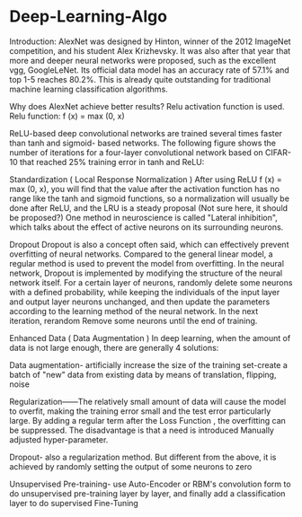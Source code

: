 # Deep-Learning-Algo


Introduction:
AlexNet was designed by Hinton, winner of the 2012 ImageNet competition, and his student Alex Krizhevsky. It was also after that year that more and deeper neural networks were proposed, such as the excellent vgg, GoogleLeNet. Its official data model has an accuracy rate of 57.1% and top 1-5 reaches 80.2%. This is already quite outstanding for traditional machine learning classification algorithms.



Why does AlexNet achieve better results?
Relu activation function is used.
Relu function: f (x) = max (0, x)

ReLU-based deep convolutional networks are trained several times faster than tanh and sigmoid- based networks. The following figure shows the number of iterations for a four-layer convolutional network based on CIFAR-10 that reached 25% training error in tanh and ReLU:

Standardization ( Local Response Normalization )
After using ReLU f (x) = max (0, x), you will find that the value after the activation function has no range like the tanh and sigmoid functions, so a normalization will usually be done after ReLU, and the LRU is a steady proposal (Not sure here, it should be proposed?) One method in neuroscience is called "Lateral inhibition", which talks about the effect of active neurons on its surrounding neurons.

Dropout
Dropout is also a concept often said, which can effectively prevent overfitting of neural networks. Compared to the general linear model, a regular method is used to prevent the model from overfitting. In the neural network, Dropout is implemented by modifying the structure of the neural network itself. For a certain layer of neurons, randomly delete some neurons with a defined probability, while keeping the individuals of the input layer and output layer neurons unchanged, and then update the parameters according to the learning method of the neural network. In the next iteration, rerandom Remove some neurons until the end of training.

Enhanced Data ( Data Augmentation )
In deep learning, when the amount of data is not large enough, there are generally 4 solutions:

Data augmentation- artificially increase the size of the training set-create a batch of "new" data from existing data by means of translation, flipping, noise

Regularization——The relatively small amount of data will cause the model to overfit, making the training error small and the test error particularly large. By adding a regular term after the Loss Function , the overfitting can be suppressed. The disadvantage is that a need is introduced Manually adjusted hyper-parameter.

Dropout- also a regularization method. But different from the above, it is achieved by randomly setting the output of some neurons to zero

Unsupervised Pre-training- use Auto-Encoder or RBM's convolution form to do unsupervised pre-training layer by layer, and finally add a classification layer to do supervised Fine-Tuning
